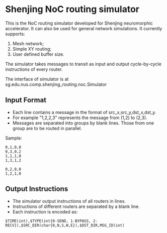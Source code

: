 # Shenjing NoC routing simulator
This is the NoC routing simulator developed for Shenjing neuromorphic accelerator. It can also be used for general network simulations. It currently supports:
1. Mesh network;
2. Simple XY routing;
3. User defined buffer size.

The simulator takes messages to transit as input and output cycle-by-cycle instructions of every router.

The interface of simulator is at sg.edu.nus.comp.shenjing_routing.noc.Simulator 

## Input Format
* Each line contains a message in the format of src_x,src_y,dst_x,dst_y.
* For example "1,2,2,3" represents the message from (1,2) to (2,3).
* Messages are separated into groups by blank lines. Those from one group are to be routed in parallel.
 
 Sample:
 ~~~
 0,1,0,0
 0,3,0,2
 1,1,1,0
 1,3,1,2
 
 0,2,0,0
 1,2,1,0
 ~~~
 
## Output Instructions
* The simulator output instructions of all routers in lines. 
* Instructions of different routers are separated by a blank line.
* Each instruction is encoded as:
~~~
$TIME(int),$TYPE(int{0-SEND, 1-BYPASS, 2-RECV}),$SRC_DIR(char{0,N,S,W,E}),$DST_DIR,MSG_ID(int)
~~~